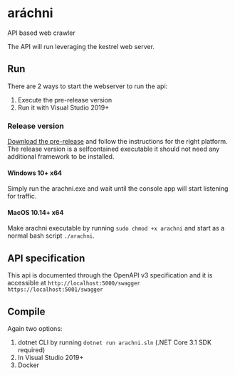 # aráchni
API based web crawler

The API will run leveraging the kestrel web server.

## Run 
There are 2 ways to start the webserver to run the api:
1. Execute the pre-release version
2. Run it with Visual Studio 2019+

### Release version

[Download the pre-release](https://github.com/overbit/arachni-api/releases/tag/v0.9.0) and follow the instructions for the right platform. 
The release version is a selfcontained executable it should not need any additional framework to be installed.

#### Windows 10+ x64

Simply run the arachni.exe and wait until the console app will start listening for traffic.

#### MacOS 10.14+ x64

Make arachni executable by running `sudo chmod +x arachni` and start as a normal bash script `./arachni`.

## API specification
This api is documented through the OpenAPI v3 specification and it is accessible at 
`http://localhost:5000/swagger` 
`https://localhost:5001/swagger`

## Compile

Again two options:
1. dotnet CLI by running `dotnet run arachni.sln`  (.NET Core 3.1 SDK required)
2. In Visual Studio 2019+ 
3. Docker 